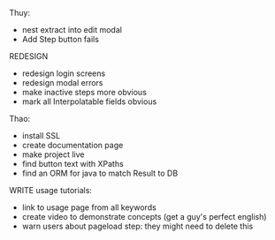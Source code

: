 Thuy:
- nest extract into edit modal
- Add Step button fails



REDESIGN
- redesign login screens
- redesign modal errors
- make inactive steps more obvious
- mark all Interpolatable fields obvious




Thao:
- install SSL
- create documentation page
- make project live
- find button text with XPaths
- find an ORM for java to match Result to DB





WRITE usage tutorials:
- link to usage page from all keywords
- create video to demonstrate concepts (get a guy's perfect english)
- warn users about pageload step: they might need to delete this





